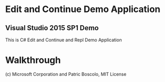 # Edit and Continue Demo Application
## Visual Studio 2015 SP1 Demo

This is C# Edit and Continue and Repl Demo Application

# Walkthrough 



(c) Microsoft Corporation and Patric Boscolo, MIT License
